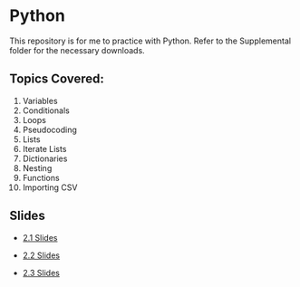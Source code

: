 # Python
This repository is for me to practice with Python. Refer to the Supplemental folder for the necessary downloads.

## Topics Covered:

1. Variables
2. Conditionals
3. Loops
4. Pseudocoding
5. Lists
6. Iterate Lists
7. Dictionaries
8. Nesting
9. Functions
10. Importing CSV

## Slides

* [2.1 Slides](https://docs.google.com/presentation/d/1fgulsaDy5mVRrZ0lUAOOg_f1GE58IrZwX1bfLvjoSbw/edit#slide=id.g6eab5052c1_0_1068)

* [2.2 Slides](https://docs.google.com/presentation/d/1cFrN2LIjmDC2UdVQMYIY-_peQc4mty4R63lvyJbqn1I/edit#slide=id.p9)

* [2.3 Slides](https://docs.google.com/presentation/d/1OUvK19EjgPd3WQ7ioMV5Gb5tuNkbXuNSvsrpjkFhnss/edit#slide=id.p9)
